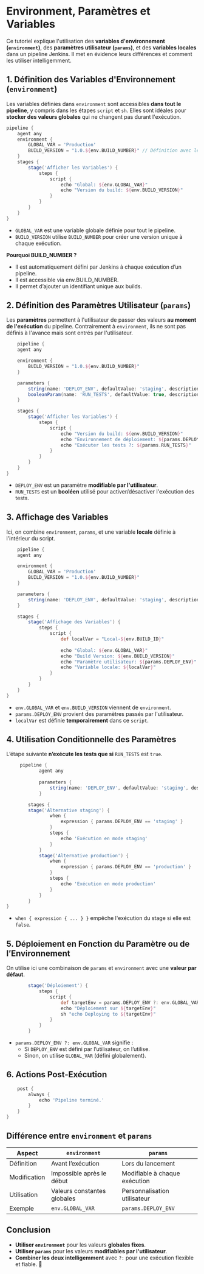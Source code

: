 #  Environment, Paramètres et Variables

Ce tutoriel explique l'utilisation des **variables d'environnement (`environment`)**, des **paramètres utilisateur (`params`)**, et des **variables locales** dans un pipeline Jenkins. Il met en évidence leurs différences et comment les utiliser intelligemment.

## 1. Définition des Variables d'Environnement (`environment`)
Les variables définies dans `environment` sont accessibles **dans tout le pipeline**, y compris dans les étapes `script` et `sh`. Elles sont idéales pour **stocker des valeurs globales** qui ne changent pas durant l'exécution.

```groovy
pipeline {
    agent any
    environment {
        GLOBAL_VAR = 'Production'
        BUILD_VERSION = "1.0.${env.BUILD_NUMBER}" // Définition avec le numéro du build
    }
    stages {
        stage('Afficher les Variables') {
            steps {
                script {
                    echo "Global: ${env.GLOBAL_VAR}"
                    echo "Version du build: ${env.BUILD_VERSION}"
                }
            }
        }
    }
}

```
- `GLOBAL_VAR` est une variable globale définie pour tout le pipeline.
- `BUILD_VERSION` utilise `BUILD_NUMBER` pour créer une version unique à chaque exécution.

**Pourquoi BUILD_NUMBER ?**
- Il est automatiquement défini par Jenkins à chaque exécution d’un pipeline.
- Il est accessible via env.BUILD_NUMBER.
- Il permet d’ajouter un identifiant unique aux builds.

## 2. Définition des Paramètres Utilisateur (`params`)
Les **paramètres** permettent à l'utilisateur de passer des valeurs **au moment de l'exécution** du pipeline. Contrairement à `environment`, ils ne sont pas définis à l'avance mais sont entrés par l'utilisateur.

```groovy
    pipeline {
    agent any

    environment {
        BUILD_VERSION = "1.0.${env.BUILD_NUMBER}"
    }

    parameters {
        string(name: 'DEPLOY_ENV', defaultValue: 'staging', description: 'Environnement de déploiement')
        booleanParam(name: 'RUN_TESTS', defaultValue: true, description: 'Exécuter les tests ?')
    }

    stages {
        stage('Afficher les Variables') {
            steps {
                script {
                    echo "Version du build: ${env.BUILD_VERSION}"
                    echo "Environnement de déploiement: ${params.DEPLOY_ENV}"
                    echo "Exécuter les tests ?: ${params.RUN_TESTS}"
                }
            }
        }
    }
}
```
- `DEPLOY_ENV` est un paramètre **modifiable par l'utilisateur**.
- `RUN_TESTS` est un **booléen** utilisé pour activer/désactiver l'exécution des tests.

## 3. Affichage des Variables
Ici, on combine `environment`, `params`, et une variable **locale** définie à l'intérieur du script.

```groovy
    pipeline {
    agent any

    environment {
        GLOBAL_VAR = 'Production'
        BUILD_VERSION = "1.0.${env.BUILD_NUMBER}"
    }

    parameters {
        string(name: 'DEPLOY_ENV', defaultValue: 'staging', description: 'Environnement de déploiement')
    }

    stages {
        stage('Affichage des Variables') {
            steps {
                script {
                    def localVar = "Local-${env.BUILD_ID}"
                    
                    echo "Global: ${env.GLOBAL_VAR}"
                    echo "Build Version: ${env.BUILD_VERSION}"
                    echo "Paramètre utilisateur: ${params.DEPLOY_ENV}"
                    echo "Variable locale: ${localVar}"
                }
            }
        }
    }
}
```
- `env.GLOBAL_VAR` et `env.BUILD_VERSION` viennent de `environment`.
- `params.DEPLOY_ENV` provient des paramètres passés par l'utilisateur.
- `localVar` est définie **temporairement** dans ce `script`.

## 4. Utilisation Conditionnelle des Paramètres
L’étape suivante **n’exécute les tests que si** `RUN_TESTS` est `true`.

```groovy
     pipeline {
            agent any
            
            parameters {
                string(name: 'DEPLOY_ENV', defaultValue: 'staging', description: 'Environnement de déploiement')
            }

        stages {
        stage('Alternative staging') {
                when {
                    expression { params.DEPLOY_ENV == 'staging' }
                }
                steps {
                    echo 'Exécution en mode staging'
                }
            }
            stage('Alternative production') {
                when {
                    expression { params.DEPLOY_ENV == 'production' }
                }
                steps {
                    echo 'Exécution en mode production'
                }
            }
        }
}
```
- `when { expression { ... } }` empêche l'exécution du stage si elle est `false`.

## 5. Déploiement en Fonction du Paramètre ou de l’Environnement
On utilise ici une combinaison de `params` et `environment` avec une **valeur par défaut**.

```groovy
        stage('Déploiement') {
            steps {
                script {
                    def targetEnv = params.DEPLOY_ENV ?: env.GLOBAL_VAR
                    echo "Déploiement sur ${targetEnv}"
                    sh "echo Deploying to ${targetEnv}"
                }
            }
        }
```
- `params.DEPLOY_ENV ?: env.GLOBAL_VAR` signifie : 
  - Si `DEPLOY_ENV` est défini par l’utilisateur, on l’utilise.
  - Sinon, on utilise `GLOBAL_VAR` (défini globalement).

## 6. Actions Post-Exécution

```groovy
    post {
        always {
            echo 'Pipeline terminé.'
        }
    }
}
```

## Différence entre `environment` et `params`
| Aspect | `environment` | `params` |
|--------|--------------|----------|
| Définition | Avant l’exécution | Lors du lancement |
| Modification | Impossible après le début | Modifiable à chaque exécution |
| Utilisation | Valeurs constantes globales | Personnalisation utilisateur |
| Exemple | `env.GLOBAL_VAR` | `params.DEPLOY_ENV` |

## Conclusion
- **Utiliser `environment`** pour les valeurs **globales fixes**.
- **Utiliser `params`** pour les valeurs **modifiables par l'utilisateur**.
- **Combiner les deux intelligemment** avec `?:` pour une exécution flexible et fiable. 🚀
